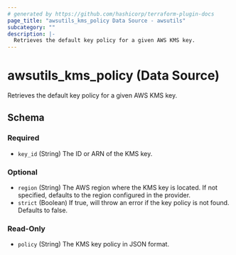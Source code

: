 ```yaml
---
# generated by https://github.com/hashicorp/terraform-plugin-docs
page_title: "awsutils_kms_policy Data Source - awsutils"
subcategory: ""
description: |-
  Retrieves the default key policy for a given AWS KMS key.
---
```


# awsutils_kms_policy (Data Source)

Retrieves the default key policy for a given AWS KMS key.



<!-- schema generated by tfplugindocs -->
## Schema

### Required

- `key_id` (String) The ID or ARN of the KMS key.

### Optional

- `region` (String) The AWS region where the KMS key is located. If not specified, defaults to the region configured in the provider.
- `strict` (Boolean) If true, will throw an error if the key policy is not found. Defaults to false.

### Read-Only

- `policy` (String) The KMS key policy in JSON format.
